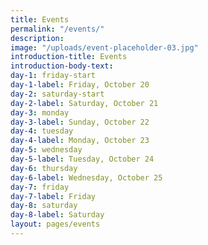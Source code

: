 ```yaml
---
title: Events
permalink: "/events/"
description: 
image: "/uploads/event-placeholder-03.jpg"
introduction-title: Events
introduction-body-text: 
day-1: friday-start
day-1-label: Friday, October 20
day-2: saturday-start
day-2-label: Saturday, October 21
day-3: monday
day-3-label: Sunday, October 22
day-4: tuesday
day-4-label: Monday, October 23
day-5: wednesday
day-5-label: Tuesday, October 24
day-6: thursday
day-6-label: Wednesday, October 25
day-7: friday
day-7-label: Friday
day-8: saturday
day-8-label: Saturday
layout: pages/events
---
```


